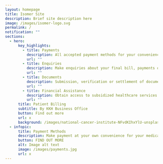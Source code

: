 ```yaml
---
layout: homepage
title: Isomer Site
description: Brief site description here
image: /images/isomer-logo.svg
permalink: /
notification: ""
sections:
  - hero:
      key_highlights:
        - title: Payments
          description: All accepted payment methods for your convenience
          url: ""
        - title: Enquiries
          description: Make enquiries about your final bill, payments or refunds
          url: ""
        - title: Documents
          description: Submission, verification or settlement of documents
          url: ""
        - title: Financial Assistance
          description: Obtain access to subsidized healthcare services
          url: ""
      title: Patient Billing
      subtitle: By KKH Business Office
      button: Find out more
      url: x
      background: /images/national-cancer-institute-NFvdKIhxYlU-unsplash.jpg
  - infopic:
      title: Payment Methods
      description: Make payment at your own convenience for your medical needs and expenses.
      button: FIND OUT MORE
      alt: Image alt text
      image: /images/payments.jpg
      url: x
---
```

